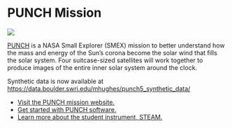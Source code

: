 # PUNCH Mission   
![](https://punch.space.swri.edu/images/obj_mainimage_alfven.jpg)

[PUNCH](https://punch.space.swri.edu/) is a NASA Small Explorer (SMEX) mission to better understand how the mass and energy of the Sun’s corona become the solar wind that fills the solar system. Four suitcase-sized satellites will work together to produce images of the entire inner solar system around the clock. 

Synthetic data is now available at https://data.boulder.swri.edu/mhughes/punch5_synthetic_data/

- [Visit the PUNCH mission website.](https://punch.space.swri.edu/)
- [Get started with PUNCH software.](https://github.com/punch-mission/punch-mission)
- [Learn more about the student instrument, STEAM.](https://github.com/STEAM-Science)
